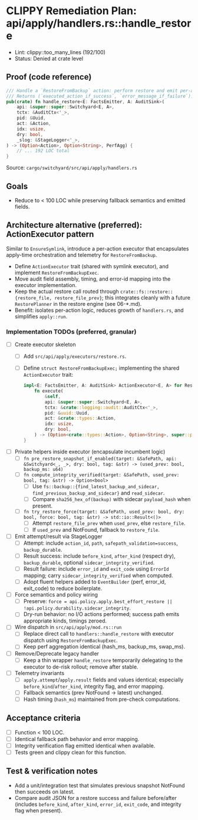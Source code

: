 # CLIPPY Remediation Plan: api/apply/handlers.rs::handle_restore

- Lint: clippy::too_many_lines (192/100)
- Status: Denied at crate level

## Proof (code reference)

```rust
/// Handle a `RestoreFromBackup` action: perform restore and emit per-action facts.
/// Returns (`executed_action_if_success`, `error_message_if_failure`).
pub(crate) fn handle_restore<E: FactsEmitter, A: AuditSink>(
    api: &super::super::Switchyard<E, A>,
    tctx: &AuditCtx<'_>,
    pid: &Uuid,
    act: &Action,
    idx: usize,
    dry: bool,
    _slog: &StageLogger<'_>,
) -> (Option<Action>, Option<String>, PerfAgg) {
    // ... 192 LOC total
}
```

Source: `cargo/switchyard/src/api/apply/handlers.rs`

## Goals

- Reduce to < 100 LOC while preserving fallback semantics and emitted fields.

## Architecture alternative (preferred): ActionExecutor pattern

Similar to `EnsureSymlink`, introduce a per-action executor that encapsulates apply-time orchestration and telemetry for `RestoreFromBackup`.

- Define `ActionExecutor` trait (shared with symlink executor), and implement `RestoreFromBackupExec`.
- Move audit field assembly, timing, and error-id mapping into the executor implementation.
- Keep the actual restore call routed through `crate::fs::restore::{restore_file, restore_file_prev}`; this integrates cleanly with a future `RestorePlanner` in the restore engine (see 06-*.md).
- Benefit: isolates per-action logic, reduces growth of `handlers.rs`, and simplifies `apply::run`.

### Implementation TODOs (preferred, granular)

- [ ] Create executor skeleton
  - [ ] Add `src/api/apply/executors/restore.rs`.
  - [ ] Define `struct RestoreFromBackupExec;` implementing the shared `ActionExecutor` trait:

    ```rust
    impl<E: FactsEmitter, A: AuditSink> ActionExecutor<E, A> for RestoreFromBackupExec {
        fn execute(
            &self,
            api: &super::super::Switchyard<E, A>,
            tctx: &crate::logging::audit::AuditCtx<'_>,
            pid: &uuid::Uuid,
            act: &crate::types::Action,
            idx: usize,
            dry: bool,
        ) -> (Option<crate::types::Action>, Option<String>, super::perf::PerfAgg) { /* ... */ }
    }
    ```

- [ ] Private helpers inside executor (encapsulate incumbent logic)
  - [ ] `fn pre_restore_snapshot_if_enabled(target: &SafePath, api: &Switchyard<_, _>, dry: bool, tag: &str) -> (used_prev: bool, backup_ms: u64)`
  - [ ] `fn compute_integrity_verified(target: &SafePath, used_prev: bool, tag: &str) -> Option<bool>`
    - [ ] Use `fs::backup::{find_latest_backup_and_sidecar, find_previous_backup_and_sidecar}` and `read_sidecar`.
    - [ ] Compare `sha256_hex_of(backup)` with sidecar `payload_hash` when present.
  - [ ] `fn try_restore_force(target: &SafePath, used_prev: bool, dry: bool, force: bool, tag: &str) -> std::io::Result<()>`
    - [ ] Attempt `restore_file_prev` when `used_prev`, else `restore_file`.
    - [ ] If `used_prev` and NotFound, fallback to `restore_file`.
- [ ] Emit attempt/result via StageLogger
  - [ ] Attempt: include `action_id`, `path`, `safepath_validation=success`, `backup_durable`.
  - [ ] Result success: include `before_kind`, `after_kind` (respect dry), `backup_durable`, optional `sidecar_integrity_verified`.
  - [ ] Result failure: include `error_id` and `exit_code` using `ErrorId` mapping; carry `sidecar_integrity_verified` when computed.
  - [ ] Adopt fluent helpers added to `EventBuilder` (perf, error_id, exit_code) to reduce boilerplate.
- [ ] Force semantics and policy wiring
  - [ ] Preserve: `force = api.policy.apply.best_effort_restore || !api.policy.durability.sidecar_integrity`.
  - [ ] Dry-run behavior: no I/O actions performed; success path emits appropriate kinds, timings zeroed.
- [ ] Wire dispatch in `src/api/apply/mod.rs::run`
  - [ ] Replace direct call to `handlers::handle_restore` with executor dispatch using `RestoreFromBackupExec`.
  - [ ] Keep perf aggregation identical (hash_ms, backup_ms, swap_ms).
- [ ] Remove/Deprecate legacy handler
  - [ ] Keep a thin wrapper `handle_restore` temporarily delegating to the executor to de-risk rollout; remove after stable.
- [ ] Telemetry invariants
  - [ ] `apply.attempt`/`apply.result` fields and values identical; especially `before_kind`/`after_kind`, integrity flag, and error mapping.
  - [ ] Fallback semantics (prev NotFound → latest) unchanged.
  - [ ] Hash timing (`hash_ms`) maintained from pre-check computations.

## Acceptance criteria

- [ ] Function < 100 LOC.
- [ ] Identical fallback path behavior and error mapping.
- [ ] Integrity verification flag emitted identical when available.
- [ ] Tests green and clippy clean for this function.

## Test & verification notes

- Add a unit/integration test that simulates previous snapshot NotFound then succeeds on latest.
- Compare audit JSON for a restore success and failure before/after (includes `before_kind`, `after_kind`, `error_id`, `exit_code`, and integrity flag when present).
